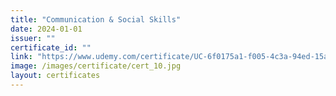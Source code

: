 ```yaml
---
title: "Communication & Social Skills"
date: 2024-01-01
issuer: ""
certificate_id: ""
link: "https://www.udemy.com/certificate/UC-6f0175a1-f005-4c3a-94ed-15abcd1eabf0/"
image: /images/certificate/cert_10.jpg
layout: certificates
---
```

